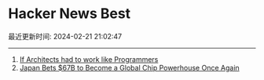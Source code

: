 # Hacker News Best

最近更新时间: 2024-02-21 21:02:47

--- 
1. [If Architects had to work like Programmers](http://www.gksoft.com/a/fun/architects.html) 
2. [Japan Bets $67B to Become a Global Chip Powerhouse Once Again](https://news.ycombinator.com/item?id=39449748) 
